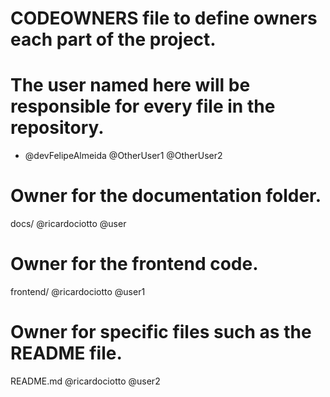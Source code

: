 # CODEOWNERS file to define owners each part of the project.

# The user named here will be responsible for every file in the repository.
* @devFelipeAlmeida @OtherUser1 @OtherUser2

# Owner for the documentation folder.
docs/ @ricardociotto @user

# Owner for the frontend code.
frontend/ @ricardociotto @user1

# Owner for specific files such as the README file.
README.md @ricardociotto @user2

